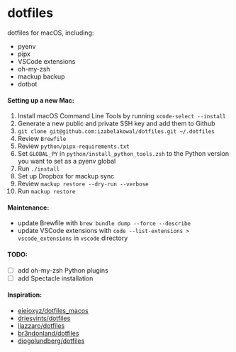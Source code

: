 # dotfiles
dotfiles for macOS, including:
* pyenv
* pipx
* VSCode extensions
* oh-my-zsh
* mackup backup
* dotbot

#### Setting up a new Mac:
1. Install macOS Command Line Tools by running `xcode-select --install`
2. Generate a new public and private SSH key and add them to Github
3. `git clone git@github.com:izabelakowal/dotfiles.git ~/.dotfiles`
4. Review `Brewfile`
5. Review `python/pipx-requirements.txt` 
6. Set `GLOBAL_PY` in `python/install_python_tools.zsh` to the Python version you want to set as a pyenv global
7. Run `./install`
8. Set up Dropbox for mackup sync
9. Review `mackup restore --dry-run --verbose`
10. Run `mackup restore`

#### Maintenance:
* update Brewfile with `brew bundle dump --force --describe`
* update VSCode extensions with `code --list-extensions > vscode_extensions` in `vscode` directory

#### TODO:
* [ ] add oh-my-zsh Python plugins
* [ ] add Spectacle installation

 #### Inspiration:
 * [eieioxyz/dotfiles_macos](https://github.com/eieioxyz/dotfiles_macos)
 * [driesvints/dotfiles](https://github.com/driesvints/dotfiles)
 * [llazzaro/dotfiles](https://github.com/llazzaro/dotfiles)
 * [br3ndonland/dotfiles](https://github.com/br3ndonland/dotfiles)
 * [diogolundberg/dotfiles](https://github.com/diogolundberg/dotfiles)
